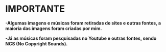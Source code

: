 # IMPORTANTE #

**-Algumas imagens e músicas foram retiradas de sites e outras fontes, a maioria das imagens foram criadas por mim.** 


**-Já as músicas foram pesquisadas no Youtube e outras fontes, sendo NCS (No Copyright Sounds).**
